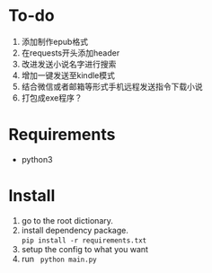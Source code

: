 # To-do
1. 添加制作epub格式
2. 在requests开头添加header
3. 改进发送小说名字进行搜索
4. 增加一键发送至kindle模式
5. 结合微信或者邮箱等形式手机远程发送指令下载小说
6. 打包成exe程序？

# Requirements
* python3

# Install
1.  go to the root dictionary.
2.  install dependency package.  
```pip install -r requirements.txt```
3. setup the config to what you want
4. run ``` python main.py```
